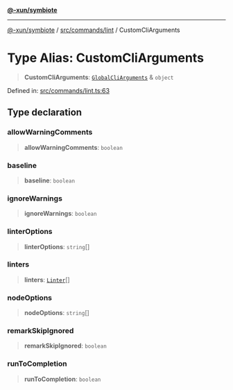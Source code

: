 [**@-xun/symbiote**](../../../../README.md)

***

[@-xun/symbiote](../../../../README.md) / [src/commands/lint](../README.md) / CustomCliArguments

# Type Alias: CustomCliArguments

> **CustomCliArguments**: [`GlobalCliArguments`](../../../configure/type-aliases/GlobalCliArguments.md) & `object`

Defined in: [src/commands/lint.ts:63](https://github.com/Xunnamius/symbiote/blob/0bafa3046d16effe919127463c68cff1fb657848/src/commands/lint.ts#L63)

## Type declaration

### allowWarningComments

> **allowWarningComments**: `boolean`

### baseline

> **baseline**: `boolean`

### ignoreWarnings

> **ignoreWarnings**: `boolean`

### linterOptions

> **linterOptions**: `string`[]

### linters

> **linters**: [`Linter`](../enumerations/Linter.md)[]

### nodeOptions

> **nodeOptions**: `string`[]

### remarkSkipIgnored

> **remarkSkipIgnored**: `boolean`

### runToCompletion

> **runToCompletion**: `boolean`
